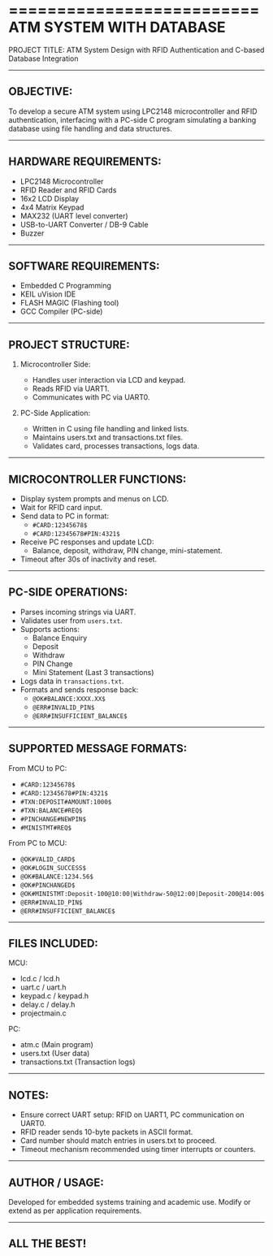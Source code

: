 ==========================
ATM SYSTEM WITH DATABASE
==========================

PROJECT TITLE:
ATM System Design with RFID Authentication and C-based Database Integration

--------------------------
OBJECTIVE:
--------------------------
To develop a secure ATM system using LPC2148 microcontroller and RFID authentication,
interfacing with a PC-side C program simulating a banking database using file handling and data structures.

--------------------------
HARDWARE REQUIREMENTS:
--------------------------
- LPC2148 Microcontroller
- RFID Reader and RFID Cards
- 16x2 LCD Display
- 4x4 Matrix Keypad
- MAX232 (UART level converter)
- USB-to-UART Converter / DB-9 Cable
- Buzzer

--------------------------
SOFTWARE REQUIREMENTS:
--------------------------
- Embedded C Programming
- KEIL uVision IDE
- FLASH MAGIC (Flashing tool)
- GCC Compiler (PC-side)

--------------------------
PROJECT STRUCTURE:
--------------------------
1. Microcontroller Side:
   - Handles user interaction via LCD and keypad.
   - Reads RFID via UART1.
   - Communicates with PC via UART0.

2. PC-Side Application:
   - Written in C using file handling and linked lists.
   - Maintains users.txt and transactions.txt files.
   - Validates card, processes transactions, logs data.

--------------------------
MICROCONTROLLER FUNCTIONS:
--------------------------
- Display system prompts and menus on LCD.
- Wait for RFID card input.
- Send data to PC in format:
  - `#CARD:12345678$`
  - `#CARD:12345678#PIN:4321$`
- Receive PC responses and update LCD:
  - Balance, deposit, withdraw, PIN change, mini-statement.
- Timeout after 30s of inactivity and reset.

--------------------------
PC-SIDE OPERATIONS:
--------------------------
- Parses incoming strings via UART.
- Validates user from `users.txt`.
- Supports actions:
  - Balance Enquiry
  - Deposit
  - Withdraw
  - PIN Change
  - Mini Statement (Last 3 transactions)
- Logs data in `transactions.txt`.
- Formats and sends response back:
  - `@OK#BALANCE:XXXX.XX$`
  - `@ERR#INVALID_PIN$`
  - `@ERR#INSUFFICIENT_BALANCE$`

--------------------------
SUPPORTED MESSAGE FORMATS:
--------------------------
From MCU to PC:
- `#CARD:12345678$`
- `#CARD:12345678#PIN:4321$`
- `#TXN:DEPOSIT#AMOUNT:1000$`
- `#TXN:BALANCE#REQ$`
- `#PINCHANGE#NEWPIN$`
- `#MINISTMT#REQ$`

From PC to MCU:
- `@OK#VALID_CARD$`
- `@OK#LOGIN_SUCCESS$`
- `@OK#BALANCE:1234.56$`
- `@OK#PINCHANGED$`
- `@OK#MINISTMT:Deposit-100@10:00|Withdraw-50@12:00|Deposit-200@14:00$`
- `@ERR#INVALID_PIN$`
- `@ERR#INSUFFICIENT_BALANCE$`

--------------------------
FILES INCLUDED:
--------------------------
MCU:
- lcd.c / lcd.h
- uart.c / uart.h
- keypad.c / keypad.h
- delay.c / delay.h
- projectmain.c

PC:
- atm.c (Main program)
- users.txt (User data)
- transactions.txt (Transaction logs)

--------------------------
NOTES:
--------------------------
- Ensure correct UART setup: RFID on UART1, PC communication on UART0.
- RFID reader sends 10-byte packets in ASCII format.
- Card number should match entries in users.txt to proceed.
- Timeout mechanism recommended using timer interrupts or counters.

--------------------------
AUTHOR / USAGE:
--------------------------
Developed for embedded systems training and academic use.
Modify or extend as per application requirements.

--------------------------
ALL THE BEST!
--------------------------
